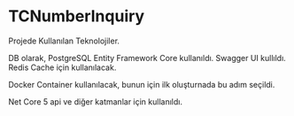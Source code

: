 # TCNumberInquiry

Projede Kullanılan Teknolojiler.

DB olarak, PostgreSQL  Entity Framework Core kullanıldı.
Swagger UI kullıldı.
Redis Cache için kullanılacak.

Docker Container kullanılacak, bunun için ilk oluşturnada bu adım seçildi.

Net Core 5 api ve diğer katmanlar için kullanıldı.
